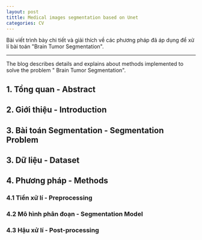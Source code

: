 ```yaml
---
layout: post
tittle: Medical images segmentation based on Unet
categories: CV
---
```


Bài viết trình bày chi tiết và giải thích về các phương pháp đã áp dụng để xử lí bài toán "Brain Tumor Segmentation". 

------------------------------

The blog describes details and explains about methods implemented to solve the problem " Brain Tumor Segmentation".

## 1. Tổng quan - Abstract  


## 2. Giới thiệu - Introduction  

## 3. Bài toán Segmentation - Segmentation Problem

## 3. Dữ liệu - Dataset

## 4. Phương pháp - Methods
### 4.1 Tiền xử lí - Preprocessing
### 4.2 Mô hình phân đoạn - Segmentation Model
### 4.3 Hậu xử lí - Post-processing